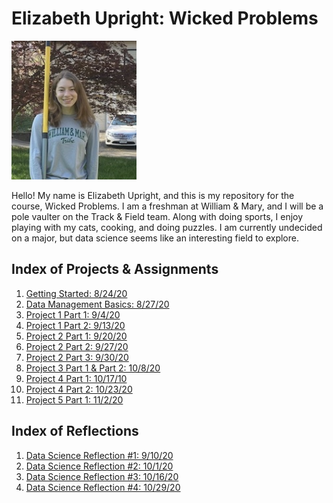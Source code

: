# Elizabeth Upright: Wicked Problems 

<img src="wmpicture.jpg" width="200" height="222" />

Hello! My name is Elizabeth Upright, and this is my repository for the course, Wicked Problems. I am a freshman at William & Mary, and I will be a pole vaulter on the Track & Field team. Along with doing sports, I enjoy playing with my cats, cooking, and doing puzzles. I am currently undecided on a major, but data science seems like an interesting field to explore. 


## Index of Projects & Assignments

1. [Getting Started: 8/24/20](getting_started.md)
2. [Data Management Basics: 8/27/20](data_management_basics.md)
3. [Project 1 Part 1: 9/4/20](project1part1.md)
4. [Project 1 Part 2: 9/13/20](project1part2.md)
5. [Project 2 Part 1: 9/20/20](project2.md)
6. [Project 2 Part 2: 9/27/20](project2part2.md)
7. [Project 2 Part 3: 9/30/20](project2part3.md)
8. [Project 3 Part 1 & Part 2: 10/8/20](project3part1.md)
9. [Project 4 Part 1: 10/17/10](project4.md)
10. [Project 4 Part 2: 10/23/20](project4part2.md)
11. [Project 5 Part 1: 11/2/20](project5part1.md)

## Index of Reflections

1. [Data Science Reflection #1: 9/10/20](reflection1.md)
2. [Data Science Reflection #2: 10/1/20](reflection2.md)
3. [Data Science Reflection #3: 10/16/20](reflection3.md)
4. [Data Science Reflection #4: 10/29/20](reflection4.md)
